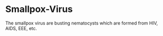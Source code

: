 # Smallpox-Virus
The smallpox virus are busting nematocysts which are formed from HIV, AIDS, EEE, etc.
